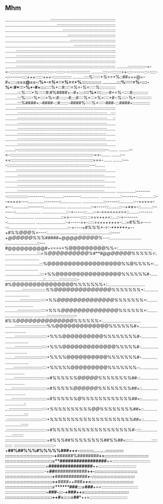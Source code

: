 ## Mhm
.....................................:::::::::::::::::::::::::::::::::::::::::::::::::::::
..........................................::::::::::::::::::::::::::::::::::::::::::::::::
...............................................:::::::::::::::::::::::::::::::::::::::::::
...................................................:::::::::::::::::::::::::::::::::::::::
.....................................................:::::::::::::::::::::::::::::::::::::
........................................................::::::::::::::::::::::::::::::::::
.........:::::::::::::::::::::::::::::::::::::::::::::::::::::::::::::::::::::::::::::::::
.........:::::::::::::::::::::::::::::::::::::::::::::::::::::::::::::::::::::::::::::::::
.........:::::::::::::::::::::::::::::::::::::::::::::::::::::::::::::::::::::::::::::::::
.........:::::::::::::::::::::::::::::::::::::::::::::::::::::::::::::::::::::::::::::::::
.........::::::::::::::-=-=-::::::::::::::::::::::::::::::::-:--::::::--:-::::::::::::::::
.........::::--::::::::*=*+-:::------:::-:::::--:-------::::*+++::::::+++*-:::::::::::::::
.........::::*%::::::+%*==+%*::##===*@=-#+::::**:===@*==-:*%+-=*%+::=%*==+%*::::::::::::::
..........:::*%:::::=%-::::-%+:#*:::-%+-#+::::**::::%+:::*#:::::=%=-%=:::::%*:::::::::::::
..........:::*%:::::+%::::::#*:#%####+:-#+::::**::::%+:::**:::::-#+=%-:::::*#:::::::::::::
..........:::*%:::::-%+::::=%=:#*::::::-#*::::#*::::%+:::=%=::::+#-:%*::::-%+:::::::::::::
..........:::*%####=:-*####*-::#*:::::::-####%*:::::%+::::-*#*##*-:::*##*##=::::::::::::::
.........:::::::::::::::::::::::::::::::::::::::::::::::::::::::::::::::::::::::::::::::::
..........:::::::::::::::::::::::::::::::::::::::::::::::::::::::::::::::::::::::::...::::
..........:::::::::::::::::::::::::::::::::::::::::::::::::::::::::::::::::::::::::.....::
..........:::::::::::::::::::::::::::::::::::::::::::::::::::::::::::::::::::::::::.......
..........:::::::::::::::::::::::::::::::::::::::::::::::::::::::::::::::::::::::::.......
..........::::::::::::::::::::::::::::::::::::::::::::::::::::::::::::::::::::::::........
..........::::::::::::::::::::::::::::::::::::::::::::::::::::::::::::::::::::::::........
..........:::::::::::::::::::::::::::::::::::::::::::::::::::::::::::::::::::::::::.......
........:-:::::::::::::::::::::::::::::::::::::::::::::::::::::::::::::::::::::::--.......
........--=-:::::::::::::::::::::::::::::::::::::::::::::::::::::::::::::::::::-==-.......
.......:--==:::::::::::::::::::::::::::::::::::::::::::::::::::::::::::::::::::===-.......
.......:----:::::::::::::::::::::::::::::::::::::::::::::::::::::::::::::::::::---:.......
.........:::::::::::::::::::::::::::::::::::::::::::::::::::::::::::::::::::::::::........
..........:::::::::::::::::::::::::::::::::::::::::::::::::::::::::::::::::::::::.........
..........:::::::::::::::::::::::::::::::::::::::::::::::::::::::::::::::::::::::.........
..........:::::::::::::::::::::::::::::::::::::::::::::::::::::::::::::::::::::::.........
..........:::::::::::::::::::::::::::::::::::::::::::::::::::::::::::::::::::::::.........
...............:--------:::::::::::::::::--------:...............:--------:...............
................:--------.............::--=====---:.............:-------::................
.................::------::...........:--=====-=--:............:-------:..................
...................:-=-----::........::--+**+=**=-::.........:-------:....................
....................::-=-----:::.....:-=-=========::........--------......................
.....................::==------:::::.::===+****+==:....::-=--------:......................
.......................:-=-----=*+-:::::=++++++++-:..:=#%%*=-----::.......................
.......................::-=----=#%%%+-=:-*****+*+--+#%%@@@%=----:.........................
........................:::----+@@@@@@%%%*#####+*@@@@@@@@@%*---:..........................
..........................::---#@@@@@@@@@#+====+%@@@@@@@@@%%=:............................
..........................:::=*%@@@@@@@@@@%#**#@@@@@@@%%%%%=:.............................
............................:::*%@@@@@@@@@@@@@@@@@@%%@%%%%+:..............................
............................::::+%%@@@@@@@@@@@@@@@@%%%%%%#-...............................
....::...........:::::::::::::::-#%@@@@@@@@@@@@@@@%%%%%%%+:...............................
..............:::::::::::::::::::*%%@@@@@@@@@@@@@@%%%%%%%+:...............................
............:::::::::::::::::::::+%%@@@@@@@@@@@@@@%%%%%%%=:...............................
..........:::::::::::::::::::::::=%%%@@@@@@@@@@@@@@%%%%%%+:...............................
..........:::::::::::::::::::::::-#%%@@@@@@@@@@@@@@%%%%%%=:...............................
........::::::::::::::::::::::::::*%%@@@@@@@@@@@@@%%%%%%#=................................
........::::::::::::::::::::::::::+%%%@@@@@@@@@@%%%%%%%%#-................................
........::::::::::::::::::::::::::+%%%@@@@@@@@@@@@@%%%%%#-................................
........::::::::::::::::::::::::::+%%%%@@@@@@@@@@%%%%%%%#-................................
.......:::::::::::::::::::::::::::+%%%%%@@@@@@@@@%%%%%%%*-:...............................
.......:::::::::::::::::::::::::::=#%%%%%%@@@@@%%%%%%%%##-:...............................
.....:::::::::::::::::::::::::::::=#%%%%%@@@@@@%%%%%%%%##=::..............................
.....:::::::::::::::::::::::::::::=#%%%%%%@%%%%%%%%%%%%##=::............................::
...:::::::::::::::::::::::::::::::+%%%%%%%%%%@@%%%%%%%%##+::..........................::::
.:::::::::::::::::::::::::::::::::+%%%%%%%%%%%%%%%%%%%%##+::........................::::::
.:::::::::::::::::::::::::::::::::=#%%%%%%%%%%%%%%%%%%%#*-::::...................:::::::::
::::::::::::::::::::::::::::::::::=*#%%%##%%%%%%%%##%%##*=::::::...............:::::::::::
:::::::::::::::::::::::::::::::::-+**##%##%%%#%%%%%###*+++-::::::::::........:::::::::::::
:::::::::::::::::::::::::::::::::-+***######%########****+=:::::::::::::::::::::::::::::::
:::::::::::::::::::::::::::::::::=**#################****+=:::::::::::::::::::::::::::::::
:::::::::::::::::::::::::::::::::=***################****++:::::::::::::::::::::::::::::::
::::::::::::::::::::::::::::::::-+***##**############****++-::::::::::::::::::::::::::::::
:::::::::::::::::::::::::::::::::+*******############*****+-::::::::::::::::::::::::::::::
:::::::::::::::::::::::::::::::::=+******####*=+*###*****++=::::::::::::::::::::::::::::::
:::::::::::::::::::::::::::::::::=*******###*:::=###*****+==::::::::::::::::::::::::::::::
:::::::::::::::::::::::::::::::::+*******###-:::-+###***++=:::::::::::::::::::::::::::::::
:::::::::::::::::::::::::::::::::+*+******#=:::::=*##***++=:::::::::::::::::::::::::::::::